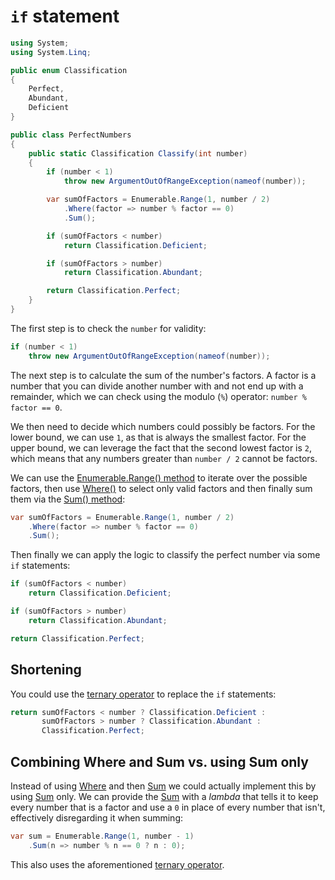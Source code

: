 # `if` statement

```csharp
using System;
using System.Linq;

public enum Classification
{
    Perfect,
    Abundant,
    Deficient
}

public class PerfectNumbers
{
    public static Classification Classify(int number)
    {
        if (number < 1)
            throw new ArgumentOutOfRangeException(nameof(number));

        var sumOfFactors = Enumerable.Range(1, number / 2)
            .Where(factor => number % factor == 0)
            .Sum();

        if (sumOfFactors < number)
            return Classification.Deficient;

        if (sumOfFactors > number)
            return Classification.Abundant;

        return Classification.Perfect;
    }
}
```

The first step is to check the `number` for validity:

```csharp
if (number < 1)
    throw new ArgumentOutOfRangeException(nameof(number));
```

The next step is to calculate the sum of the number's factors.
A factor is a number that you can divide another number with and not end up with a remainder, which we can check using the modulo (`%`) operator: `number % factor == 0`.

We then need to decide which numbers could possibly be factors.
For the lower bound, we can use `1`, as that is always the smallest factor.
For the upper bound, we can leverage the fact that the second lowest factor is `2`, which means that any numbers greater than `number / 2` cannot be factors.

We can use the [Enumerable.Range() method][enumerable-range] to iterate over the possible factors, then use [Where()][enumerable-where] to select only valid factors and then finally sum them via the [Sum() method][enumerable-sum]:

```csharp
var sumOfFactors = Enumerable.Range(1, number / 2)
    .Where(factor => number % factor == 0)
    .Sum();
```

Then finally we can apply the logic to classify the perfect number via some `if` statements:

```csharp
if (sumOfFactors < number)
    return Classification.Deficient;

if (sumOfFactors > number)
    return Classification.Abundant;

return Classification.Perfect;
```

## Shortening

You could use the [ternary operator][ternary-operator] to replace the `if` statements:

```csharp
return sumOfFactors < number ? Classification.Deficient :
       sumOfFactors > number ? Classification.Abundant :
       Classification.Perfect;
```

## Combining Where and Sum vs. using Sum only
Instead of using [Where][enumerable-where] and then [Sum][enumerable-sum] we could actually implement this by using [Sum][enumerable-sum] only.
We can provide the [Sum][enumerable-sum] with a _lambda_ that tells it to keep every number that is a factor and use a `0` in place of every number that isn't, effectively disregarding it when summing:

```csharp
var sum = Enumerable.Range(1, number - 1)
    .Sum(n => number % n == 0 ? n : 0);
```

This also uses the aforementioned [ternary operator][ternary-operator].

[ternary-operator]: https://learn.microsoft.com/en-us/dotnet/csharp/language-reference/operators/conditional-operator
[enumerable-range]: https://learn.microsoft.com/en-us/dotnet/api/system.linq.enumerable.range
[enumerable-where]: https://learn.microsoft.com/en-us/dotnet/api/system.linq.enumerable.where
[enumerable-sum]: https://learn.microsoft.com/en-us/dotnet/api/system.linq.enumerable.sum
